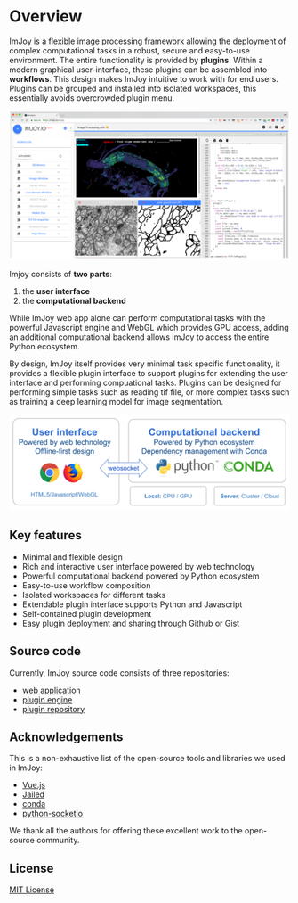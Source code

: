 # Overview

ImJoy is a flexible image processing framework allowing the deployment of complex
computational tasks in a robust, secure and easy-to-use environment. The entire functionality is provided by **plugins**. Within a modern graphical user-interface, these plugins can be assembled into **workflows**. This design makes ImJoy intuitive to work with for end users. Plugins can be grouped and installed into isolated workspaces, this essentially avoids overcrowded plugin menu.

<img src="./asserts/imjoy-screenshot.png" width="600px"></img>

Imjoy consists of **two parts**:
1. the **user interface**
2. the **computational backend**

While ImJoy web app alone can perform computational tasks with the powerful Javascript engine and WebGL which provides GPU access, adding an additional computational backend allows ImJoy to access the entire Python ecosystem.

By design, ImJoy itself provides very minimal task specific functionality, it provides a flexible plugin interface to support plugins for extending the user interface and performing compuational tasks. Plugins can be designed for performing  simple tasks such as reading tif file, or more complex tasks such as training a deep learning model for image segmentation.

<img src="./asserts/imjoy-overview.png" width="800px"></img>

## Key features
 * Minimal and flexible design
 * Rich and interactive user interface powered by web technology
 * Powerful computational backend powered by Python ecosystem
 * Easy-to-use workflow composition
 * Isolated workspaces for different tasks 
 * Extendable plugin interface supports Python and Javascript
 * Self-contained plugin development
 * Easy plugin deployment and sharing through Github or Gist



## Source code

Currently, ImJoy source code consists of three repositories:
 * [web application](https://github.com/oeway/ImJoy/)
 * [plugin engine](https://github.com/oeway/ImJoy-Python)
 * [plugin repository](https://github.com/oeway/ImJoy-Plugins)

## Acknowledgements

This is a non-exhaustive list of the open-source tools and libraries we used in ImJoy:
 * [Vue.js](https://vuejs.org/)
 * [Jailed](https://github.com/asvd/jailed)
 * [conda](https://conda.io/)
 * [python-socketio](https://github.com/miguelgrinberg/python-socketio)

We thank all the authors for offering these excellent work to the open-source community.

## License

[MIT License](https://github.com/oeway/ImJoy/blob/master/LICENSE)


